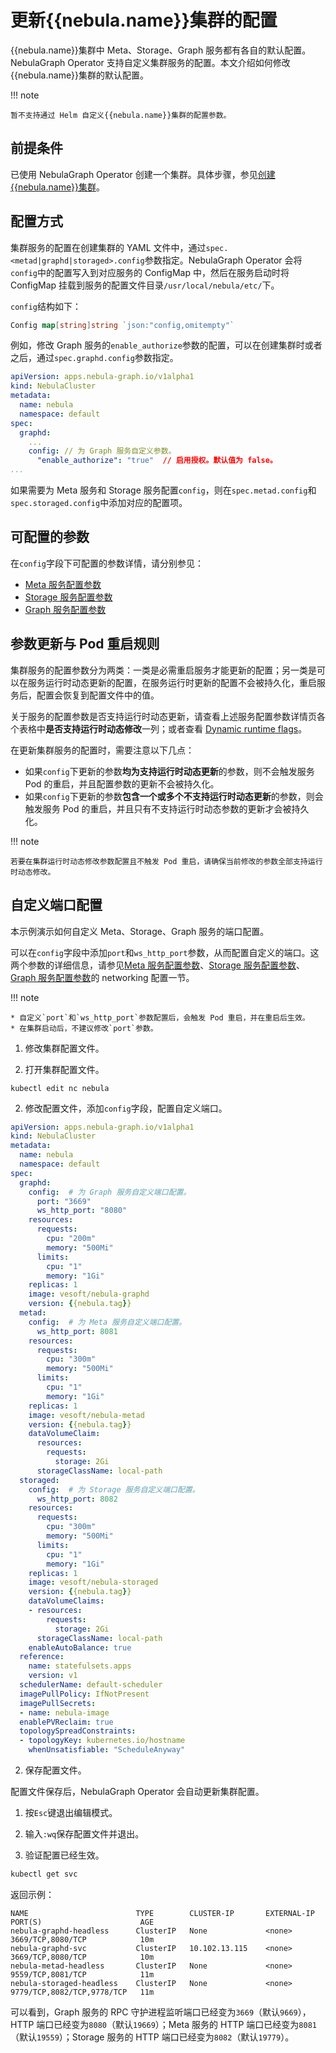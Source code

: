 # 更新{{nebula.name}}集群的配置

{{nebula.name}}集群中 Meta、Storage、Graph 服务都有各自的默认配置。NebulaGraph Operator 支持自定义集群服务的配置。本文介绍如何修改{{nebula.name}}集群的默认配置。

!!! note

    暂不支持通过 Helm 自定义{{nebula.name}}集群的配置参数。

## 前提条件

已使用 NebulaGraph Operator 创建一个集群。具体步骤，参见[创建{{nebula.name}}集群](4.1.installation/4.1.1.cluster-install.md)。

## 配置方式

集群服务的配置在创建集群的 YAML 文件中，通过`spec.<metad|graphd|storaged>.config`参数指定。NebulaGraph Operator 会将`config`中的配置写入到对应服务的 ConfigMap 中，然后在服务启动时将 ConfigMap 挂载到服务的配置文件目录`/usr/local/nebula/etc/`下。

`config`结构如下：

```go
Config map[string]string `json:"config,omitempty"`
```

例如，修改 Graph 服务的`enable_authorize`参数的配置，可以在创建集群时或者之后，通过`spec.graphd.config`参数指定。

```yaml
apiVersion: apps.nebula-graph.io/v1alpha1
kind: NebulaCluster
metadata:
  name: nebula
  namespace: default
spec:
  graphd:
    ...
    config: // 为 Graph 服务自定义参数。
      "enable_authorize": "true"  // 启用授权。默认值为 false。
...
```

如果需要为 Meta 服务和 Storage 服务配置`config`，则在`spec.metad.config`和`spec.storaged.config`中添加对应的配置项。

## 可配置的参数

在`config`字段下可配置的参数详情，请分别参见：
- [Meta 服务配置参数](../../5.configurations-and-logs/1.configurations/2.meta-config.md)
- [Storage 服务配置参数](../../5.configurations-and-logs/1.configurations/4.storage-config.md)
- [Graph 服务配置参数](../../5.configurations-and-logs/1.configurations/3.graph-config.md)

## 参数更新与 Pod 重启规则

集群服务的配置参数分为两类：一类是必需重启服务才能更新的配置；另一类是可以在服务运行时动态更新的配置，在服务运行时更新的配置不会被持久化，重启服务后，配置会恢复到配置文件中的值。

关于服务的配置参数是否支持运行时动态更新，请查看上述服务配置参数详情页各个表格中**是否支持运行时动态修改**一列；或者查看 [Dynamic runtime flags](https://github.com/vesoft-inc/nebula-operator/blob/{{operator.tag}}/doc/user/custom_config.md#dynamic-runtime-flags)。

在更新集群服务的配置时，需要注意以下几点：

- 如果`config`下更新的参数**均为支持运行时动态更新**的参数，则不会触发服务 Pod 的重启，并且配置参数的更新不会被持久化。
- 如果`config`下更新的参数**包含一个或多个不支持运行时动态更新**的参数，则会触发服务 Pod 的重启，并且只有不支持运行时动态参数的更新才会被持久化。

!!! note

    若要在集群运行时动态修改参数配置且不触发 Pod 重启，请确保当前修改的参数全部支持运行时动态修改。


## 自定义端口配置

本示例演示如何自定义 Meta、Storage、Graph 服务的端口配置。

可以在`config`字段中添加`port`和`ws_http_port`参数，从而配置自定义的端口。这两个参数的详细信息，请参见[Meta 服务配置参数](../../5.configurations-and-logs/1.configurations/2.meta-config.md)、[Storage 服务配置参数](../../5.configurations-and-logs/1.configurations/4.storage-config.md)、[Graph 服务配置参数](../../5.configurations-and-logs/1.configurations/3.graph-config.md)的 networking 配置一节。

!!! note

    * 自定义`port`和`ws_http_port`参数配置后，会触发 Pod 重启，并在重启后生效。 
    * 在集群启动后，不建议修改`port`参数。

1. 修改集群配置文件。

  1. 打开集群配置文件。
   
  ```
  kubectl edit nc nebula
  ```

  2. 修改配置文件，添加`config`字段，配置自定义端口。

  ```yaml
  apiVersion: apps.nebula-graph.io/v1alpha1
  kind: NebulaCluster
  metadata:
    name: nebula
    namespace: default
  spec:
    graphd:
      config:  # 为 Graph 服务自定义端口配置。
        port: "3669"
        ws_http_port: "8080"
      resources:
        requests:
          cpu: "200m"
          memory: "500Mi"
        limits:
          cpu: "1"
          memory: "1Gi"
      replicas: 1
      image: vesoft/nebula-graphd
      version: {{nebula.tag}}
    metad: 
      config:  # 为 Meta 服务自定义端口配置。
        ws_http_port: 8081
      resources:
        requests:
          cpu: "300m"
          memory: "500Mi"
        limits:
          cpu: "1"
          memory: "1Gi"
      replicas: 1
      image: vesoft/nebula-metad
      version: {{nebula.tag}}
      dataVolumeClaim:
        resources:
          requests:
            storage: 2Gi
        storageClassName: local-path
    storaged:  
      config:  # 为 Storage 服务自定义端口配置。
        ws_http_port: 8082
      resources:
        requests:
          cpu: "300m"
          memory: "500Mi"
        limits:
          cpu: "1"
          memory: "1Gi"
      replicas: 1
      image: vesoft/nebula-storaged
      version: {{nebula.tag}}
      dataVolumeClaims:
      - resources:
          requests:
            storage: 2Gi
        storageClassName: local-path
      enableAutoBalance: true
    reference:
      name: statefulsets.apps
      version: v1
    schedulerName: default-scheduler
    imagePullPolicy: IfNotPresent
    imagePullSecrets:
    - name: nebula-image
    enablePVReclaim: true
    topologySpreadConstraints:
    - topologyKey: kubernetes.io/hostname
      whenUnsatisfiable: "ScheduleAnyway"
  ```

2. 保存配置文件。
  
  配置文件保存后，NebulaGraph Operator 会自动更新集群配置。

  1. 按`Esc`键退出编辑模式。
  2. 输入`:wq`保存配置文件并退出。

3. 验证配置已经生效。

  ```bash
  kubectl get svc
  ```

  返回示例：
  
  ```
  NAME                        TYPE        CLUSTER-IP       EXTERNAL-IP   PORT(S)                      AGE
  nebula-graphd-headless      ClusterIP   None             <none>        3669/TCP,8080/TCP            10m
  nebula-graphd-svc           ClusterIP   10.102.13.115    <none>        3669/TCP,8080/TCP            10m
  nebula-metad-headless       ClusterIP   None             <none>        9559/TCP,8081/TCP            11m
  nebula-storaged-headless    ClusterIP   None             <none>        9779/TCP,8082/TCP,9778/TCP   11m
  ```

  可以看到，Graph 服务的 RPC 守护进程监听端口已经变为`3669`（默认`9669`），HTTP 端口已经变为`8080`（默认`19669`）；Meta 服务的 HTTP 端口已经变为`8081`（默认`19559`）；Storage 服务的 HTTP 端口已经变为`8082`（默认`19779`）。



